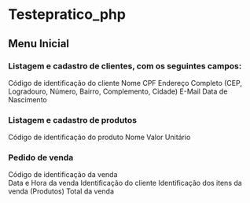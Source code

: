 # Testepratico_php

## Menu Inicial
### Listagem e cadastro de clientes, com os seguintes campos:
 Código de identificação do cliente
 Nome
 CPF
 Endereço Completo (CEP, Logradouro, Número, Bairro, Complemento, Cidade)
 E-Mail
 Data de Nascimento

### Listagem e cadastro de produtos
 Código de identificação do produto
 Nome
 Valor Unitário

### Pedido de venda
 Código de identificação da venda <br/>
 Data e Hora da venda
 Identificação do cliente
 Identificação dos itens da venda (Produtos)
 Total da venda
